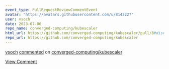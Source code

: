 ```yaml
---
event_type: PullRequestReviewCommentEvent
avatar: "https://avatars.githubusercontent.com/u/814322?"
user: vsoch
date: 2023-07-06
repo_name: converged-computing/kubescaler
html_url: https://github.com/converged-computing/kubescaler/pull/8#discussion_r1253782499
repo_url: https://github.com/converged-computing/kubescaler
---
```


<a href='https://github.com/vsoch' target='_blank'>vsoch</a> <a href='https://github.com/converged-computing/kubescaler/pull/8#discussion_r1253782499' target='_blank'>commented</a> on <a href='https://github.com/converged-computing/kubescaler' target='_blank'>converged-computing/kubescaler</a>

<a href='https://github.com/converged-computing/kubescaler/pull/8#discussion_r1253782499' target='_blank'>View Comment</a>